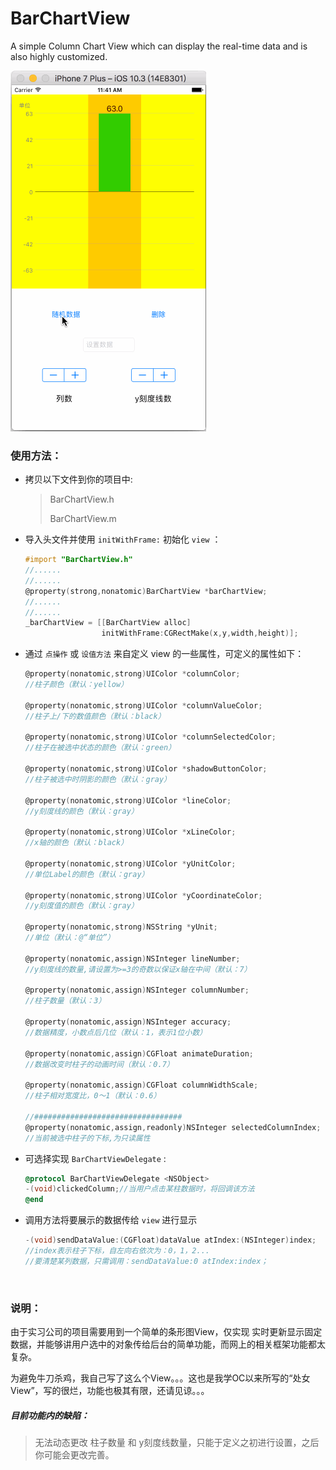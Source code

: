 # BarChartView

A simple Column Chart View which can display the real-time data and is also highly customized.

![barChartViewDemo](https://raw.githubusercontent.com/StoneN/BarChart/master/PicturesForREADME/barChartViewDemo.gif)



### 使用方法：

- 拷贝以下文件到你的项目中:

  > BarChartView.h
  >
  > BarChartView.m

- 导入头文件并使用 `initWithFrame:` 初始化 `view` ：

  ~~~objective-c
  #import "BarChartView.h"
  //......
  //......
  @property(strong,nonatomic)BarChartView *barChartView;
  //......
  //......
  _barChartView = [[BarChartView alloc]
                   initWithFrame:CGRectMake(x,y,width,height)];
  ~~~

- 通过 `点操作` 或 `设值方法` 来自定义 view 的一些属性，可定义的属性如下：

  ~~~objective-c
  @property(nonatomic,strong)UIColor *columnColor;    
  //柱子颜色（默认：yellow）

  @property(nonatomic,strong)UIColor *columnValueColor;   
  //柱子上/下的数值颜色（默认：black）

  @property(nonatomic,strong)UIColor *columnSelectedColor;    
  //柱子在被选中状态的颜色（默认：green）

  @property(nonatomic,strong)UIColor *shadowButtonColor;  
  //柱子被选中时阴影的颜色（默认：gray）

  @property(nonatomic,strong)UIColor *lineColor;  
  //y刻度线的颜色（默认：gray）

  @property(nonatomic,strong)UIColor *xLineColor; 
  //x轴的颜色（默认：black）

  @property(nonatomic,strong)UIColor *yUnitColor; 
  //单位Label的颜色（默认：gray）

  @property(nonatomic,strong)UIColor *yCoordinateColor;   
  //y刻度值的颜色（默认：gray）

  @property(nonatomic,strong)NSString *yUnit; 
  //单位（默认：@“单位”）

  @property(nonatomic,assign)NSInteger lineNumber; 
  //y刻度线的数量,请设置为>=3的奇数以保证x轴在中间（默认：7）

  @property(nonatomic,assign)NSInteger columnNumber;  
  //柱子数量（默认：3）

  @property(nonatomic,assign)NSInteger accuracy;
  //数据精度，小数点后几位（默认：1，表示1位小数）

  @property(nonatomic,assign)CGFloat animateDuration; 
  //数据改变时柱子的动画时间（默认：0.7）

  @property(nonatomic,assign)CGFloat columnWidthScale;    
  //柱子相对宽度比，0～1（默认：0.6）

  //#################################
  @property(nonatomic,assign,readonly)NSInteger selectedColumnIndex;   
  //当前被选中柱子的下标,为只读属性
  ~~~

- 可选择实现 `BarChartViewDelegate` :

  ~~~objective-c
  @protocol BarChartViewDelegate <NSObject>
  -(void)clickedColumn;//当用户点击某柱数据时，将回调该方法
  @end
  ~~~

- 调用方法将要展示的数据传给 `view` 进行显示

  ~~~objective-c
  -(void)sendDataValue:(CGFloat)dataValue atIndex:(NSInteger)index;
  //index表示柱子下标，自左向右依次为：0，1，2...
  //要清楚某列数据，只需调用：sendDataValue:0 atIndex:index；
  ~~~

  ​

### 说明：

由于实习公司的项目需要用到一个简单的条形图View，仅实现 实时更新显示固定数据，并能够讲用户选中的对象传给后台的简单功能，而网上的相关框架功能都太复杂。

为避免牛刀杀鸡，我自己写了这么个View。。。这也是我学OC以来所写的“处女View”，写的很烂，功能也极其有限，还请见谅。。。

##### 目前功能内的缺陷：

> 无法动态更改 柱子数量 和 y刻度线数量，只能于定义之初进行设置，之后你可能会更改完善。

